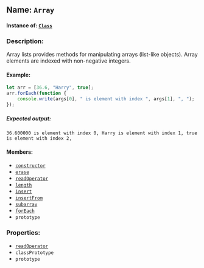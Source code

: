 ## Name: `Array`

#### Instance of: [`Class`](Class.md)

### Description:

Array lists provides methods for manipulating arrays (list-like
objects). Array elements are indexed with non-negative integers.

#### Example:

```js
let arr = [36.6, "Harry", true];
arr.forEach(function {
    console.write(args[0], " is element with index ", args[1], ", ");
});
```

##### Expected output:

```
36.600000 is element with index 0, Harry is element with index 1, true is element with index 2, 
```

#### Members:

- [`constructor`](Array.classPrototype.constructor.md)
- [`erase`](Array.classPrototype.erase.md)
- [`readOperator`](Array.classPrototype.readOperator.md)
- [`length`](Array.classPrototype.length.md)
- [`insert`](Array.classPrototype.insert.md)
- [`insertFrom`](Array.classPrototype.insertFrom.md)
- [`subarray`](Array.classPrototype.subarray.md)
- [`forEach`](Array.classPrototype.forEach.md)
- `prototype`


### Properties:

- [`readOperator`](Array.readOperator.md)
- `classPrototype`
- `prototype`


